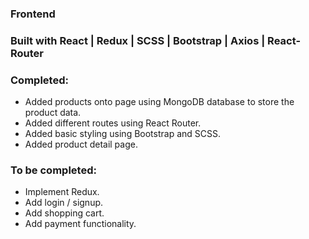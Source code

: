 ### Frontend

### Built with React | Redux | SCSS | Bootstrap | Axios | React-Router


### Completed: 
- Added products onto page using MongoDB database to store the product data.
- Added different routes using React Router.
- Added basic styling using Bootstrap and SCSS.
- Added product detail page.

### To be completed:
- Implement Redux.
- Add login / signup.
- Add shopping cart.
- Add payment functionality.
